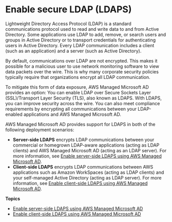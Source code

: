 # Enable secure LDAP \(LDAPS\)<a name="ms_ad_ldap"></a>

Lightweight Directory Access Protocol \(LDAP\) is a standard communications protocol used to read and write data to and from Active Directory\. Some applications use LDAP to add, remove, or search users and groups in Active Directory or to transport credentials for authenticating users in Active Directory\. Every LDAP communication includes a client \(such as an application\) and a server \(such as Active Directory\)\.

By default, communications over LDAP are not encrypted\. This makes it possible for a malicious user to use network monitoring software to view data packets over the wire\. This is why many corporate security policies typically require that organizations encrypt all LDAP communication\.

To mitigate this form of data exposure, AWS Managed Microsoft AD provides an option: You can enable LDAP over Secure Sockets Layer \(SSL\)/Transport Layer Security \(TLS\), also known as LDAPS\. With LDAPS, you can improve security across the wire\. You can also meet compliance requirements by encrypting all communications between your LDAP\-enabled applications and AWS Managed Microsoft AD\.

AWS Managed Microsoft AD provides support for LDAPS in both of the following deployment scenarios:
+ **Server\-side LDAPS** encrypts LDAP communications between your commercial or homegrown LDAP\-aware applications \(acting as LDAP clients\) and AWS Managed Microsoft AD \(acting as an LDAP server\)\. For more information, see [Enable server\-side LDAPS using AWS Managed Microsoft AD](ms_ad_ldap_server_side.md)\.
+ **Client\-side LDAPS** encrypts LDAP communications between AWS applications such as Amazon WorkSpaces \(acting as LDAP clients\) and your self\-managed Active Directory \(acting as LDAP server\)\. For more information, see [Enable client\-side LDAPS using AWS Managed Microsoft AD](ms_ad_ldap_client_side.md)\.

**Topics**
+ [Enable server\-side LDAPS using AWS Managed Microsoft AD](ms_ad_ldap_server_side.md)
+ [Enable client\-side LDAPS using AWS Managed Microsoft AD](ms_ad_ldap_client_side.md)